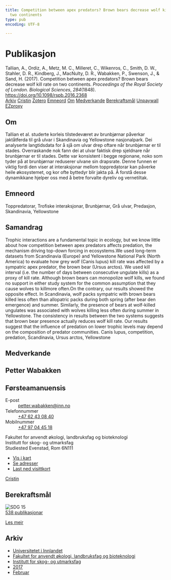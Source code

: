 ```yaml
---
title: Competition between apex predators? Brown bears decrease wolf kill rate on
  two continents
type: pub
encoding: UTF-8

---
```

<h1>Publikasjon</h1>
<article id="csl-bib-container-BDZFN7R5" class="csl-bib-container">
  <div class="csl-bib-body"> <div class="csl-entry">Tallian, A., Ordiz, A., Metz, M. C., Milleret, C., Wikenros, C., Smith, D. W., Stahler, D. R., Kindberg, J., MacNulty, D. R., Wabakken, P., Swenson, J., &#38; Sand, H. (2017). Competition between apex predators? Brown bears decrease wolf kill rate on two continents. <i>Proceedings of the Royal Society of London. Biological Sciences</i>, <i>284</i>(1848). <a href="https://doi.org/10.1098/rspb.2016.2368">https://doi.org/10.1098/rspb.2016.2368</a></div> </div>
  <div class="csl-bib-buttons">
    <a href="#taxonomy-article-BDZFN7R5" alt="archive" class="csl-bib-button">Arkiv</a>
    <a href="https://app.cristin.no/results/show.jsf?id=1448857" alt="Cristin" class="csl-bib-button">Cristin</a>
    <a href="http://zotero.org/groups/5881554/items/BDZFN7R5" alt="Zotero" class="csl-bib-button">Zotero</a>
    <a href="#keywords-article-BDZFN7R5" alt="keywords" class="csl-bib-button">Emneord</a>
    <a href="#about-article-BDZFN7R5" alt="about_pub" class="csl-bib-button">Om</a>
    <a href="#contributors-article-BDZFN7R5" alt="contributors" class="csl-bib-button">Medverkande</a>
    <a href="#sdg-article-BDZFN7R5" alt="sdg" class="csl-bib-button">Berekraftsmål</a>
    <a href="https://royalsocietypublishing.org/doi/pdf/10.1098/rspb.2016.2368" alt="Unpaywall" class="csl-bib-button">Unpaywall</a>
    <a href="https://royalsocietypublishing.org/doi/pdf/10.1098/rspb.2016.2368" alt="EZproxy" class="csl-bib-button">EZproxy</a>
  </div>
  <div id="csl-bib-meta-container-BDZFN7R5"></div>
</article>
<div id="csl-bib-meta-BDZFN7R5" class="csl-bib-meta">
  <article id="about-article-BDZFN7R5" class="about_pub-article">
    <h1>Om</h1>
    Tallian et al. studerte korleis tilstedeværet av brunbjørnar påverkar jaktåtferda til grå ulvar i Skandinavia og Yellowstone nasjonalpark. Dei analyserte langtidsdata for å sjå om ulvar drep oftare når brunbjørnar er til stades. Overraskande nok fann dei at ulvar faktisk drep sjeldnare når brunbjørnar er til stades. Dette var konsistent i begge regionane, noko som tyder på at brunbjørnar reduserer ulvane sin drapsrate. Denne funnen er viktig fordi den viser at interaksjonar mellom toppredatorar kan påverke heile økosystemet, og kor ofte byttedyr blir jakta på. Å forstå desse dynamikkane hjelper oss med å betre forvalte dyreliv og vernetiltak.
  </article>
  <article id="keywords-article-BDZFN7R5" class="keywords-article">
    <h1>Emneord</h1>
    Toppredatorar, Trofiske interaksjonar, Brunbjørnar, Grå ulvar, Predasjon, Skandinavia, Yellowstone
  </article>
  <article id="abstract-article-BDZFN7R5" class="abstract-article">
    <h1>Samandrag</h1>
    Trophic interactions are a fundamental topic in ecology, but we know little 
about how competition between apex predators affects predation, the mechanism 
driving top-down forcing in ecosystems.We used long-term datasets from 
Scandinavia (Europe) and Yellowstone National Park (North America) to 
evaluate how grey wolf (Canis lupus) kill rate was affected by a sympatric 
apex predator, the brown bear (Ursus arctos). We used kill interval (i.e. the 
number of days between consecutive ungulate kills) as a proxy of kill rate. 
Although brown bears can monopolize wolf kills, we found no support in 
either study system for the common assumption that they cause wolves to 
killmore often.On the contrary, our results showed the opposite effect. In Scandinavia, 
wolf packs sympatric with brown bears killed less often than allopatric 
packs during both spring (after bear den emergence) and summer. Similarly, 
the presence of bears at wolf-killed ungulates was associated with wolves killing 
less often during summer in Yellowstone. The consistency in results 
between the two systems suggests that brown bear presence actually reduces wolf kill rate. Our results suggest that the influence of predation on lower trophic levels may depend on the composition of predator communities. 
Canis lupus, competition, predation, Scandinavia, Ursus arctos, Yellowstone
  </article>
  <article id="contributors-article-BDZFN7R5" class="contributors-article">
    <h1>Medverkande</h1>
    <div class="personas"> <div class="vrtx-hinn-person-card"> <div class="photo"> <i class="lar la-user-circle missing-person"></i> </div> <div class="info"> <hgroup><h1>Petter Wabakken</h1> <h2>Førsteamanuensis</h2> </hgroup><dl> <dt>E-post</dt> <dd> <a href="mailto:petter.wabakken@inn.no">petter.wabakken@inn.no</a> </dd> <dt>Telefonnummer</dt> <dd><a href="tel:+4762430840"> +47 62 43 08 40 </a></dd> <dt>Mobilnummer</dt> <dd><a href="tel:+4797044518"> +47 97 04 45 18 </a></dd> </dl> <p> Fakultet for anvendt økologi, landbruksfag og bioteknologi<br> Institutt for skog- og utmarksfag<br> Studiested Evenstad, Rom 6N111 </p> <ul class="vrtx-hinn-links"> <li><a href="https://www.google.com/maps?q=61.42516,11.07813">Vis i kart</a></li> <li><a href="https://www.inn.no/finn-en-ansatt/petter-wabakken.html#vrtx-hinn-addresses">Se adresser</a></li> <li><a href="https://www.inn.no/finn-en-ansatt/petter-wabakken.html?vrtx=vcf">Last ned visittkort</a></li> </ul> </div> </div> <a href="https://app.cristin.no/persons/show.jsf?id=328337" alt="Cristin URL" class="personas-cristin">Cristin</a> </div>
  </article>
  <article id="sdg-article-BDZFN7R5" class="sdg-article">
    <h1>Berekraftsmål</h1>
    <div class="sdg-container"><div id="sdg15" class="sdg">
        <img src="{{< params subfolder >}}images/sdg/sdg15_nn.png" class="image" alt="SDG 15">
        <div class="sdg-overlay">
          <a href="{{< params subfolder >}}nn/archive/?sdg=15#archive" class="sdg-publication-count"><span>538</span> publikasjonar</a>
          <p><a href="https://fn.no/om-fn/fns-baerekraftsmaal/livet-paa-land?lang=nno-NO" class="sdg-read-more">Les meir</a></p>
        </div>
      </div></div>
  </article>
  <article id="taxonomy-article-BDZFN7R5" class="taxonomy-article">
    <h1>Arkiv</h1>
    <ul>
      <li><a href="{{< params subfolder >}}nn/archive/?key=3DCRN523">Universitetet i Innlandet</a></li>
      <li><a href="{{< params subfolder >}}nn/archive/?key=T77LXH6D">Fakultet for anvendt økologi, landbruksfag og bioteknologi</a></li>
      <li><a href="{{< params subfolder >}}nn/archive/?key=7TRARPE3">Institutt for skog- og utmarksfag</a></li>
      <li><a href="{{< params subfolder >}}nn/archive/?key=QVBAYKNY">2017</a></li>
      <li><a href="{{< params subfolder >}}nn/archive/?key=LWBCJL3P">Februar</a></li>
    </ul>
  </article>
</div>
